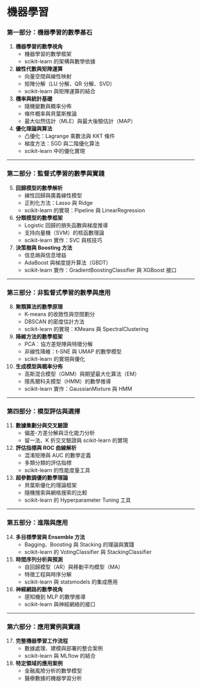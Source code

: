 

# 機器學習

### 第一部分：機器學習的數學基石  
1. **機器學習的數學視角**  
   - 機器學習的數學框架  
   - scikit-learn 的架構與數學依據  
2. **線性代數與矩陣運算**  
   - 向量空間與線性映射  
   - 矩陣分解（LU 分解、QR 分解、SVD）  
   - scikit-learn 與矩陣運算的結合  
3. **機率與統計基礎**  
   - 隨機變數與概率分佈  
   - 條件概率與貝葉斯推論  
   - 最大似然估計（MLE）與最大後驗估計（MAP）  
4. **優化理論與算法**  
   - 凸優化：Lagrange 乘數法與 KKT 條件  
   - 梯度方法：SGD 與二階優化算法  
   - scikit-learn 中的優化實現  

---

### 第二部分：監督式學習的數學與實踐  
5. **回歸模型的數學解析**  
   - 線性回歸與廣義線性模型  
   - 正則化方法：Lasso 與 Ridge  
   - scikit-learn 的實現：Pipeline 與 LinearRegression  
6. **分類模型的數學框架**  
   - Logistic 回歸的損失函數與梯度推導  
   - 支持向量機（SVM）的核函數理論  
   - scikit-learn 實作：SVC 與核技巧  
7. **決策樹與 Boosting 方法**  
   - 信息熵與信息增益  
   - AdaBoost 與梯度提升算法（GBDT）  
   - scikit-learn 實作：GradientBoostingClassifier 與 XGBoost 接口  

---

### 第三部分：非監督式學習的數學與應用  
8. **聚類算法的數學原理**  
   - K-means 的收斂性與空間劃分  
   - DBSCAN 的密度估計方法  
   - scikit-learn 的實現：KMeans 與 SpectralClustering  
9. **降維方法的數學框架**  
   - PCA：協方差矩陣與特徵分解  
   - 非線性降維：t-SNE 與 UMAP 的數學模型  
   - scikit-learn 的實現與優化  
10. **生成模型與概率分佈**  
    - 高斯混合模型（GMM）與期望最大化算法（EM）  
    - 隱馬爾科夫模型（HMM）的數學推導  
    - scikit-learn 實作：GaussianMixture 與 HMM  

---

### 第四部分：模型評估與選擇  
11. **數據集劃分與交叉驗證**  
    - 偏差-方差分解與泛化能力分析  
    - 留一法、K 折交叉驗證與 scikit-learn 的實現  
12. **評估指標與 ROC 曲線解析**  
    - 混淆矩陣與 AUC 的數學定義  
    - 多類分類的評估指標  
    - scikit-learn 的性能度量工具  
13. **超參數調優的數學理論**  
    - 貝葉斯優化的理論框架  
    - 隨機搜索與網格搜索的比較  
    - scikit-learn 的 Hyperparameter Tuning 工具  

---

### 第五部分：進階與應用  
14. **多目標學習與 Ensemble 方法**  
    - Bagging、Boosting 與 Stacking 的理論與實踐  
    - scikit-learn 的 VotingClassifier 與 StackingClassifier  
15. **時間序列分析與預測**  
    - 自回歸模型（AR）與移動平均模型（MA）  
    - 特徵工程與時序分解  
    - scikit-learn 與 statsmodels 的集成應用  
16. **神經網路的數學視角**  
    - 感知機到 MLP 的數學推導  
    - scikit-learn 與神經網絡的接口  

---

### 第六部分：應用實例與實踐  
17. **完整機器學習工作流程**  
    - 數據處理、建模與部署的整合案例  
    - scikit-learn 與 MLflow 的結合  
18. **特定領域的應用案例**  
    - 金融風險分析的數學模型  
    - 醫療數據的機器學習分析  


